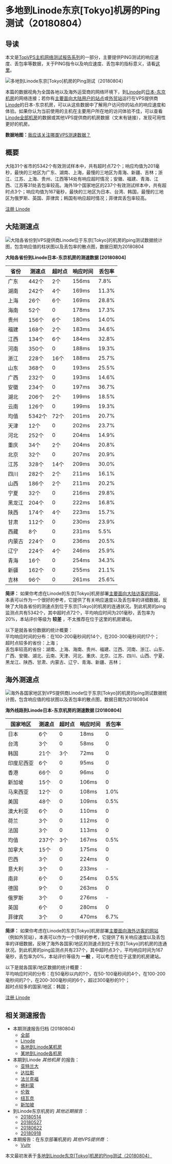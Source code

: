 #  多地到Linode东京[Tokyo]机房的Ping测试（20180804） 

## 导读

本文是[TopVPS主机网络测试报告系列](https://vps123.top/pingtest)的一部分，主要提供PING测试的响应速度、丢包率等数据，关于PING指令以及响应速度、丢包率的指标意义，请看[这里](https://vps123.top/what-is-ping.html)。

![多地到Linode东京\[Tokyo\]机房的Ping测试（20180804）](/images/thumbnails/to_linode_Tokyo.png)

本篇的数据视角为全国各地以及海外运营商的网络环境下，到[Linode](https://vps123.top/go/linode)的[日本-东京机房](https://vps123.top/linode-facilities.html#tokyo)的网络连接；若你有[主要面向大陆用户的站点](https://vps123.top/website-for-mainland-users.html)或[外贸站](https://vps123.top/website-for-internation-trade.html)运行在VPS提供商[Linode](https://vps123.top/go/linode)的日本-东京机房，可以从这些数据中了解用户访问你的站点的响应速度和体验。如果你认为当前使用的主机在主要用户所在地的访问体验不佳，可以查看[Linode全部机房](/linode/isp/china/20180804-linode-isp-china.md)的数据或其他VPS提供商的机房数据（文末有链接），发现可用性更好的机房。

**数据地图：**[我应该关注哪类VPS测速数据？](https://vps123.top/find-pingtest-data-you-need.html)

## 概要

大陆31个省市的5342个有效测试样本中，共有超时点72个；响应均值为201毫秒，最快的三地区为广东、湖南、上海，最慢的三地区为青海、新疆、吉林；浙江、江苏、上海、贵州、江西等14处有响应超时情况；安徽、福建、青海、江西、江苏等31处丢包率较高。海外19个国家地区的237个有效测试样本中，共有超时点3个；响应均值为167毫秒，最快的三地区为日本、台湾、韩国，最慢的三地区为俄罗斯、英国、菲律宾；韩国有响应超时情况；菲律宾丢包率较高。

[注册 Linode](https://vps123.top/go/linode/_btn1)

## 大陆测速点

![大陆各省份到VPS提供商Linode位于东京\[Tokyo\]的机房的ping测试数据统计图，包含响应值的柱状图以及丢包率的散点图，数据日期为20180804](/images/pingtests/linode_20180804/plot_idc_linode_japan-tokyo_20180804_mainland.png)

**大陆各省份到Linode日本-东京机房的测速数据 [20180804]**

省份 | 测速点 | 超时点 | 响应时间 | 丢包率  
---|---|---|---|---  
广东 | 442个 | 2个 | 156ms | 7.8%  
湖南 | 242个 | 4个 | 169ms | 11.3%  
上海 | 26个 | 6个 | 169ms | 28.8%  
海南 | 52个 | 0 | 178ms | 17.3%  
贵州 | 156个 | 6个 | 180ms | 14.0%  
福建 | 168个 | 2个 | 183ms | 34.6%  
江西 | 134个 | 6个 | 184ms | 32.8%  
河南 | 350个 | 0 | 188ms | 19.3%  
浙江 | 228个 | 16个 | 188ms | 25.7%  
山东 | 368个 | 0 | 193ms | 25.5%  
广西 | 232个 | 0 | 193ms | 14.6%  
安徽 | 234个 | 0 | 197ms | 36.7%  
湖北 | 206个 | 2个 | 199ms | 18.5%  
云南 | 126个 | 0 | 199ms | 19.3%  
均值 | 5342个 | 72个 | 201ms | 20.7%  
天津 | 12个 | 0 | 202ms | 23.7%  
河北 | 252个 | 0 | 204ms | 14.9%  
重庆 | 34个 | 2个 | 204ms | 20.8%  
北京 | 32个 | 0 | 207ms | 20.9%  
江苏 | 328个 | 14个 | 209ms | 30.0%  
四川 | 282个 | 2个 | 211ms | 16.1%  
山西 | 186个 | 2个 | 211ms | 20.2%  
宁夏 | 32个 | 0 | 216ms | 29.8%  
黑龙江 | 204个 | 0 | 222ms | 16.8%  
陕西 | 174个 | 4个 | 223ms | 15.7%  
甘肃 | 112个 | 0 | 230ms | 23.9%  
西藏 | 8个 | 0 | 231ms | 5.5%  
内蒙古 | 224个 | 0 | 236ms | 20.5%  
辽宁 | 224个 | 4个 | 246ms | 25.9%  
青海 | 16个 | 0 | 254ms | 34.3%  
新疆 | 162个 | 0 | 255ms | 21.1%  
吉林 | 96个 | 0 | 261ms | 25.6%  
  
**简评：** 如果你考虑在Linode的东京[Tokyo]机房部署[主要面向大陆访客的网站](website-for-mainland-users.html)，本表可以作为一个很好的参考，它提供了有关响应速度以及丢包率的详细数据，反映了大陆各省份的测速点到位于东京[Tokyo]的机房的连通状况。到此机房的ping监测点共有5342个，其中超时点72个，平均响应时间为201毫秒，丢包率为20%，本站评价等级为 **较差** ，不太推荐在位于这里的机房建站。

以下是就各省份数据的统计概要：  
平均响应时间的分布：在100-200毫秒间的14个，在200-300毫秒间的17个；  
超时点较多的省份：上海；  
丢包率较高的省份：湖南、上海、海南、贵州、福建、江西、河南、浙江、山东、广西、安徽、湖北、云南、天津、河北、重庆、北京、江苏、四川、山西、宁夏、黑龙江、陕西、甘肃、内蒙古、辽宁、青海、新疆、吉林；

## 海外测速点

![海外各国家地区到VPS提供商Linode位于东京\[Tokyo\]的机房的ping测试数据统计图，包含响应值的柱状图以及丢包率的散点图，数据日期为20180804](/images/pingtests/linode_20180804/plot_idc_linode_japan-tokyo_20180804_overseas.png)

**海外线路到Linode日本-东京机房的测速数据 [20180804]**

国家地区 | 测速点 | 超时点 | 响应时间 | 丢包率  
---|---|---|---|---  
日本 | 6个 | 0 | 18ms | 0  
台湾 | 3个 | 0 | 58ms | 0  
韩国 | 21个 | 3个 | 72ms | 0  
印度尼西亚 | 6个 | 0 | 95ms | 0  
香港 | 66个 | 0 | 96ms | 0  
新加坡 | 15个 | 0 | 106ms | 0  
马来西亚 | 12个 | 0 | 108ms | 1.0%  
美国 | 48个 | 0 | 109ms | 0.5%  
澳大利亚 | 6个 | 0 | 110ms | 0  
荷兰 | 3个 | 0 | 112ms | 0  
法国 | 3个 | 0 | 113ms | 0  
均值 | 237个 | 3个 | 167ms | 0.5%  
加拿大 | 15个 | 0 | 175ms | 0  
巴西 | 3个 | 0 | 224ms | 0  
意大利 | 3个 | 0 | 233ms | -  
南非 | 6个 | 0 | 254ms | 0.5%  
德国 | 9个 | 0 | 263ms | 0  
俄罗斯 | 3个 | 0 | 276ms | -  
英国 | 6个 | 0 | 280ms | 0  
菲律宾 | 3个 | 0 | 470ms | 6.7%  
  
**简评：** 如果你考虑在Linode的东京[Tokyo]机房部署[主要面向海外访客的网站](https://vps123.top/website-for-internation-trade.html)（例如外贸站），本表可以作为一个很好的参考，它提供了有关响应速度以及丢包率的详细数据，反映了海外各国家/地区的测速点到位于东京[Tokyo]的机房的连通状况。到此机房的ping监测点共有237个，其中超时点3个，平均响应时间为167毫秒，丢包率为0%，本站评价等级为 **一般** ，可以考虑在位于这里的机房建站。

以下是就各国家/地区数据的统计概要：  
平均响应时间的分布：在50毫秒以内的1个，在50-100毫秒间的4个，在100-200毫秒间的7个，在200-300毫秒间的6个，超过300毫秒的1个；  
超时点较多的国家/地区：韩国；

[注册 Linode](https://vps123.top/go/linode/_btn2)

## 相关测速报告

  * 本期测速报告归档 (20180804) 
    * [全部](https://vps123.top/pingtests/20180804 "本期各VPS提供商全部测速报告")
    * [Linode](https://vps123.top/pingtests/idc-linode/20180804 "本期Linode的全部测速报告")
    * [各地到Linode某机房](https://vps123.top/pingtests/idc-linode/isp-global/20180804 "以Linode某机房为关注对象的视角，横向比较大陆各省份、海外各国家地区")
    * [某地到Linode各机房](https://vps123.top/pingtests/idc-linode/facility-all/20180804 "以大陆某省份为关注对象的视角，横向比较Linode各机房")
  * 本期到Linode _其他机房_ 的报告： 
    * [亚特兰大](/linode/idc/atlanta/20180804-linode-idc-atlanta.md "多地到Linode亚特兰大机房的Ping测试 20180804")
    * [达拉斯](/linode/idc/dallas/20180804-linode-idc-dallas.md "多地到Linode达拉斯机房的Ping测试 20180804")
    * [法兰克福](/linode/idc/frankfurt/20180804-linode-idc-frankfurt.md "多地到Linode法兰克福机房的Ping测试 20180804")
    * [佛利蒙](/linode/idc/fremont/20180804-linode-idc-fremont.md "多地到Linode佛利蒙机房的Ping测试 20180804")
    * [伦敦](/linode/idc/london/20180804-linode-idc-london.md "多地到Linode伦敦机房的Ping测试 20180804")
    * [纽瓦克](/linode/idc/newark/20180804-linode-idc-newark.md "多地到Linode纽瓦克机房的Ping测试 20180804")
    * [新加坡](/linode/idc/singapore/20180804-linode-idc-singapore.md "多地到Linode新加坡机房的Ping测试 20180804")
  * 到Linode东京机房的 _其他近期报告_ ： 
    * [20180514](/linode/idc/tokyo/20180514-linode-idc-tokyo.md "多地到Linode东京机房的Ping测试 20180514")
    * [20180527](/linode/idc/tokyo/20180527-linode-idc-tokyo.md "多地到Linode东京机房的Ping测试 20180527")
    * [20180622](/linode/idc/tokyo/20180622-linode-idc-tokyo.md "多地到Linode东京机房的Ping测试 20180622")
    * [20180918](/linode/idc/tokyo/20180918-linode-idc-tokyo.md "多地到Linode东京机房的Ping测试 20180918")
  * 本期报告：在东京部署机房的 _其他VPS提供商_ ： 
    * [Vultr](/vultr/idc/tokyo/20180804-vultr-idc-tokyo.md "多地到Vultr东京机房的Ping测试 20180804")



本文最初发表于[多地到Linode东京[Tokyo]机房的Ping测试（20180804）](https://vps123.top/pingtest/20180804-linode-idc-tokyo.html)

